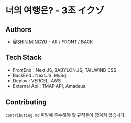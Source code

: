 # 너의 여행은? - 3조 イクゾ

## Authors

- [@SHIN MINGYU](https://github.com/SHIN-MINGYU) - AR / FRONT / BACK

## Tech Stack

- FrontEnd : Next.JS, BABYLON.JS, TAILWIND CSS
- BackEnd : Next.JS, MySql
- Deploy : VERCEL, AWS
- External Api : TMAP API, Amadeus

## Contributing

`contributing.md` 파일에 준수해야 할 규칙들이 담겨져 있습니다.
